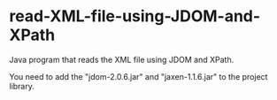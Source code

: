 # read-XML-file-using-JDOM-and-XPath
Java program that reads the XML file using JDOM and XPath.

You need to add the "jdom-2.0.6.jar" and "jaxen-1.1.6.jar" to the project library.

